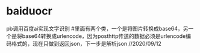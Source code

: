 # baiduocr
pb调用百度ai实现文字识别
#里面有两个类，一个是将图片转换成base64，另一个是将base64转换成urlencode，因为posthttp传送的数据必须是urlencode编码格式的，现在只做到返回json，下一步是解析json  //2020/09/12

